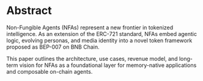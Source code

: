 # Abstract

Non-Fungible Agents (NFAs) represent a new frontier in tokenized intelligence. As an extension of the ERC-721 standard, NFAs embed agentic logic, evolving personas, and media identity into a novel token framework proposed as BEP-007 on BNB Chain.

This paper outlines the architecture, use cases, revenue model, and long-term vision for NFAs as a foundational layer for memory-native applications and composable on-chain agents.
